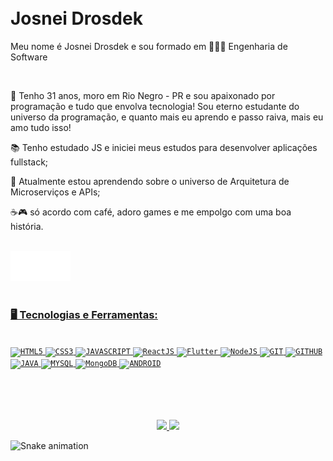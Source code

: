 <br>
<br>

<div dsplay="inline-block">
 
  <h1 align="left">Josnei Drosdek</h1>
  <p>Meu nome é Josnei Drosdek e sou formado em 👨🏻‍🎓 Engenharia de Software</P>
  <br>
  <p align="left">💬 Tenho 31 anos, moro em Rio Negro - PR e sou apaixonado por programação e tudo que envolva tecnologia! Sou eterno estudante do universo da programação, e quanto mais eu aprendo e passo raiva, mais eu amo tudo isso!</p>
  <p align="left">📚 Tenho estudado JS e iniciei meus estudos para desenvolver aplicações fullstack;</p>
  <p align="left">🌱 Atualmente estou aprendendo sobre o universo de Arquitetura de     Microserviços e APIs;</p>
  <p align="left">☕🎮 só acordo com café, adoro games e me empolgo com uma boa história.</p>
<br>
  <a href="https://www.instagram.com/josneidrosdek/" target="_blank"><img align="left" alt="Instagram" width="48px" src="https://github.com/Aakarsh-B/trying-repos/blob/master/insta.svg" />
  <a href="https://www.linkedin.com/in/josneidrosdek/" target="_blank"><img align="left" alt="LinkedIn" width="48px" src="https://github.com/Aakarsh-B/trying-repos/blob/master/linkedin.svg" />
</div>

<br>
<br>
<br>
<br>

### 🖥️ Tecnologias e Ferramentas:

<!-- <img width="300px" align="right" src="https://github.com/drosdek/drosdek/blob/main/assets/img/avatar_2.png"> -->

<br>
 <code><img style="background: white" width="40px" src="https://cdn.jsdelivr.net/gh/devicons/devicon/icons/html5/html5-original-wordmark.svg" title = "HTML5"/></code>
 <code><img style="background: white" width="40px" src="https://cdn.jsdelivr.net/gh/devicons/devicon/icons/css3/css3-original-wordmark.svg" title = "CSS3"/></code>
 <code><img style="background: white" width="40px" src="https://cdn.jsdelivr.net/gh/devicons/devicon/icons/javascript/javascript-original.svg" title = "JAVASCRIPT"/></code>
 <code><img style="background: white" width="40px" src="https://cdn.jsdelivr.net/gh/devicons/devicon/icons/react/react-original-wordmark.svg" title = "ReactJS"/></code>
 <code><img style="background: white" width="40px" src="https://cdn.jsdelivr.net/gh/devicons/devicon/icons/flutter/flutter-original.svg" title = "Flutter"/></code>
 <code><img style="background: white" width="40px" src="https://cdn.jsdelivr.net/gh/devicons/devicon/icons/nodejs/nodejs-original-wordmark.svg" title = "NodeJS"/></code>
 <code><img style="background: white" width="40px" src="https://cdn.jsdelivr.net/gh/devicons/devicon/icons/git/git-original.svg" title = "GIT"/></code>
 <code><img style="background: white" width="40px" src="https://cdn.jsdelivr.net/gh/devicons/devicon/icons/github/github-original.svg" title = "GITHUB"/></code>
 <code><img style="background: white" width="40px" src="https://cdn.jsdelivr.net/gh/devicons/devicon/icons/java/java-original.svg" title = "JAVA"/></code>
 <code><img style="background: white" width="40px" src="https://cdn.jsdelivr.net/gh/devicons/devicon/icons/mysql/mysql-original.svg" title = "MYSQL"/></code>
 <code><img style="background-color:white" width="40px" src="https://cdn.jsdelivr.net/gh/devicons/devicon/icons/mongodb/mongodb-original-wordmark.svg" title = "MongoDB"/></code>
 <code><img style="background: white" width="40px" src="https://cdn.jsdelivr.net/gh/devicons/devicon/icons/android/android-original.svg" title = "ANDROID"/></code>
<br>
<br>
<br>
<br>

##

<p align="center">
<a href="https://github.com/drosdek">
  <img height="180em" src="https://github-readme-stats-eight-theta.vercel.app/api?username=drosdek&show_icons=true&theme=algolia&include_all_commits=true&count_private=true"/>
  <img height="180em" src="https://github-readme-stats-eight-theta.vercel.app/api/top-langs/?username=drosdek&layout=compact&langs_count=8&theme=algolia"/>
</a>
</p>

![Snake animation](https://github.com/drosdek/drosdek/blob/output/github-contribution-grid-snake.svg)
